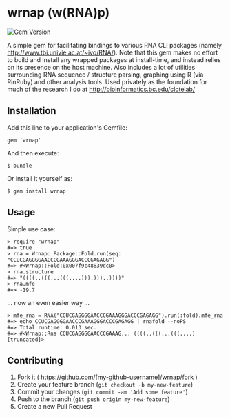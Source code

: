# wrnap (w(RNA)p)

[![Gem Version](https://badge.fury.io/rb/wrnap.png)](http://badge.fury.io/rb/wrnap)

A simple gem for facilitating bindings to various RNA CLI packages (namely http://www.tbi.univie.ac.at/~ivo/RNA/). Note that this gem makes no effort to build and install any wrapped packages at install-time, and instead relies on its presence on the host machine. Also includes a lot of utilities surrounding RNA sequence / structure parsing, graphing using R (via RinRuby) and other analysis tools. Used privately as the foundation for much of the research I do at http://bioinformatics.bc.edu/clotelab/

## Installation

Add this line to your application's Gemfile:

    gem 'wrnap'

And then execute:

    $ bundle

Or install it yourself as:

    $ gem install wrnap

## Usage

Simple use case:

    > require "wrnap"
    #=> true
    > rna = Wrnap::Package::Fold.run(seq: "CCUCGAGGGGAACCCGAAAGGGACCCGAGAGG")
    #=> #<Wrnap::Fold:0x007f9c48839dc0>
    > rna.structure
    #=> "((((..(((...(((....))).)))..))))"
    > rna.mfe
    #=> -19.7

... now an even easier way ...

    > mfe_rna = RNA("CCUCGAGGGGAACCCGAAAGGGACCCGAGAGG").run(:fold).mfe_rna
    #=> echo CCUCGAGGGGAACCCGAAAGGGACCCGAGAGG | rnafold --noPS
    #=> Total runtime: 0.013 sec.
    #=> #<Wrnap::Rna CCUCGAGGGGAACCCGAAAG... ((((..(((...(((....) [truncated]>

## Contributing

1. Fork it ( https://github.com/[my-github-username]/wrnap/fork )
2. Create your feature branch (`git checkout -b my-new-feature`)
3. Commit your changes (`git commit -am 'Add some feature'`)
4. Push to the branch (`git push origin my-new-feature`)
5. Create a new Pull Request
